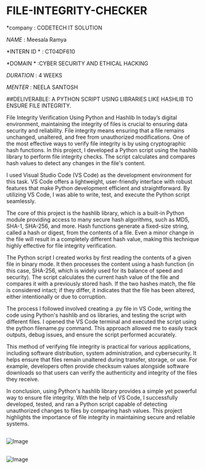 # FILE-INTEGRITY-CHECKER

*company : CODETECH IT SOLUTION

*NAME* : Meesala Ramya

*INTERN ID * : CT04DF610

*DOMAIN * :CYBER SECURITY AND ETHICAL HACKING 

*DURATION*  : 4 WEEKS 

*MENTER*  : NEELA SANTOSH

##DELIVERABLE: A PYTHON SCRIPT
USING LIBRARIES LIKE HASHLIB TO
ENSURE FILE INTEGRITY.

File Integrity Verification Using Python and Hashlib
In today’s digital environment, maintaining the integrity of files is crucial to ensuring data security and reliability. File integrity means ensuring that a file remains unchanged, unaltered, and free from unauthorized modifications. One of the most effective ways to verify file integrity is by using cryptographic hash functions. In this project, I developed a Python script using the hashlib library to perform file integrity checks. The script calculates and compares hash values to detect any changes in the file's content.

I used Visual Studio Code (VS Code) as the development environment for this task. VS Code offers a lightweight, user-friendly interface with robust features that make Python development efficient and straightforward. By utilizing VS Code, I was able to write, test, and execute the Python script seamlessly.

The core of this project is the hashlib library, which is a built-in Python module providing access to many secure hash algorithms, such as MD5, SHA-1, SHA-256, and more. Hash functions generate a fixed-size string, called a hash or digest, from the contents of a file. Even a minor change in the file will result in a completely different hash value, making this technique highly effective for file integrity verification.

The Python script I created works by first reading the contents of a given file in binary mode. It then processes the content using a hash function (in this case, SHA-256, which is widely used for its balance of speed and security). The script calculates the current hash value of the file and compares it with a previously stored hash. If the two hashes match, the file is considered intact; if they differ, it indicates that the file has been altered, either intentionally or due to corruption.

The process I followed involved creating a .py file in VS Code, writing the code using Python's hashlib and os libraries, and testing the script with different files. I opened the VS Code terminal and executed the script using the python filename.py command. This approach allowed me to easily track outputs, debug issues, and ensure the script performed accurately.

This method of verifying file integrity is practical for various applications, including software distribution, system administration, and cybersecurity. It helps ensure that files remain unaltered during transfer, storage, or use. For example, developers often provide checksum values alongside software downloads so that users can verify the authenticity and integrity of the files they receive.

In conclusion, using Python's hashlib library provides a simple yet powerful way to ensure file integrity. With the help of VS Code, I successfully developed, tested, and ran a Python script capable of detecting unauthorized changes to files by comparing hash values. This project highlights the importance of file integrity in maintaining secure and reliable systems.

##

![Image](https://github.com/user-attachments/assets/011bd450-0321-42a3-aa44-47748472c81d)

##

![Image](https://github.com/user-attachments/assets/80d0d520-be33-4e55-a72d-8a009f363e9b)



